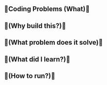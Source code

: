 ## :champagne:Coding Problems (What):champagne:

## :clinking_glasses:(Why build this?):clinking_glasses:

## :ring:(What problem does it solve):ring:

## :evergreen_tree:(What did I learn?):evergreen_tree:

## :dizzy:(How to run?):dizzy: